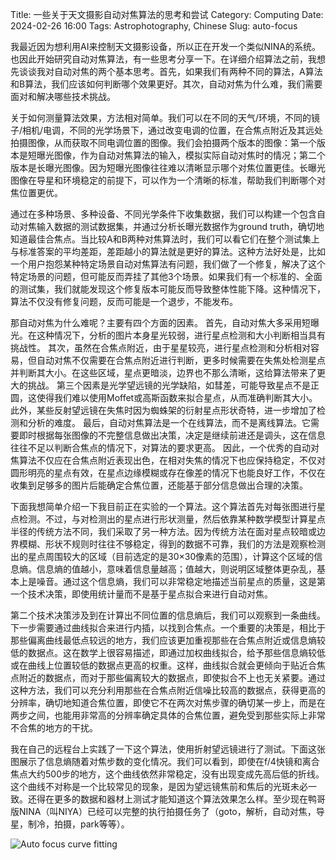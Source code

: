 Title: 一些关于天文摄影自动对焦算法的思考和尝试
Category: Computing
Date: 2024-02-26 16:00
Tags: Astrophotography, Chinese
Slug: auto-focus

我最近因为想利用AI来控制天文摄影设备，所以正在开发一个类似NINA的系统。也因此开始研究自动对焦算法，有一些思考分享一下。在详细介绍算法之前，我想先谈谈我对自动对焦的两个基本思考。首先，如果我们有两种不同的算法，A算法和B算法，我们应该如何判断哪个效果更好。其次，自动对焦为什么难，我们需要面对和解决哪些技术挑战。

关于如何测量算法效果，方法相对简单。我们可以在不同的天气/环境，不同的镜子/相机/电调，不同的光学场景下，通过改变电调的位置，在合焦点附近及其远处拍摄图像，从而获取不同电调位置的图像。我们会拍摄两个版本的图像：第一个版本是短曝光图像，作为自动对焦算法的输入，模拟实际自动对焦时的情况；第二个版本是长曝光图像。因为短曝光图像往往难以清晰显示哪个对焦位置更佳。长曝光图像在导星和环境稳定的前提下，可以作为一个清晰的标准，帮助我们判断哪个对焦位置更优。

通过在多种场景、多种设备、不同光学条件下收集数据，我们可以构建一个包含自动对焦输入数据的测试数据集，并通过分析长曝光数据作为ground truth，确切地知道最佳合焦点。当比较A和B两种对焦算法时，我们可以看它们在整个测试集上与标准答案的平均差距，差距越小的算法就是更好的算法。这种方法好处是，比如一个用户抱怨某种特定场景自动对焦算法有问题，我们做了一个修复，解决了这个特定场景的问题，但可能反而弄挂了其他3个场景。如果我们有一个标准的、全面的测试集，我们就能发现这个修复版本可能反而导致整体性能下降。这种情况下，算法不仅没有修复问题，反而可能是一个退步，不能发布。

那自动对焦为什么难呢？主要有四个方面的因素。
首先，自动对焦大多采用短曝光。在这种情况下，分析的图片本身星光较弱，进行星点检测和大小判断相当具有挑战性。
其次，虽然在合焦点附近，由于星星较亮，进行星点检测和分析相对容易，但自动对焦不仅需要在合焦点附近进行判断，更多时候需要在失焦处检测星点并判断其大小。在这些区域，星点更暗淡，边界也不那么清晰，这给算法带来了更大的挑战。
第三个因素是光学望远镜的光学缺陷，如彗差，可能导致星点不是正圆，这使得我们难以使用Moffet或高斯函数来拟合星点，从而准确判断其大小。此外，某些反射望远镜在失焦时因为蜘蛛架的衍射星点形状奇特，进一步增加了检测和分析的难度。
最后，自动对焦算法是一个在线算法，而不是离线算法。它需要即时根据每张图像的不完整信息做出决策，决定是继续前进还是调头，这在信息往往不足以判断合焦点的情况下，对算法的要求更高。
因此，一个优秀的自动对焦算法不仅应在合焦点附近表现出色，在相对失焦的情况下也应保持稳定，不仅对圆形明亮的星点有效，在星点边缘模糊或存在像差的情况下也能良好工作，不仅在收集到足够多的图片后能确定合焦位置，还能基于部分信息做出合理的决策。

下面我想简单介绍一下我目前正在实验的一个算法。这个算法首先对每张图进行星点检测。不过，与对检测出的星点进行形状测量，然后依靠某种数学模型计算星点半径的传统方法不同，我们采取了另一种方法。因为传统方法在面对星点较暗或边界模糊、形状不规则时往往不够稳定，得到的数据不可靠，我们的方法是观察检测出的星点周围较大的区域（目前选定的是30×30像素的范围），计算这个区域的信息熵。信息熵的值越小，意味着信息量越高；值越大，则说明区域整体更杂乱，基本上是噪音。通过这个信息熵，我们可以非常稳定地描述当前星点的质量，这是第一个技术决策，即使用统计量而不是基于星点拟合来进行自动对焦。

第二个技术决策涉及到在计算出不同位置的信息熵后，我们可以观察到一条曲线。下一步需要通过曲线拟合来进行内插，以找到合焦点。一个重要的决策是，相比于那些偏离曲线最低点较远的地方，我们应该更加重视那些在合焦点附近或信息熵较低的数据点。这在数学上很容易描述，即通过加权曲线拟合，给予那些信息熵较低或在曲线上位置较低的数据点更高的权重。这样，曲线拟合就会更倾向于贴近合焦点附近的数据点，而对于那些偏离较大的数据点，即使拟合不上也无关紧要。通过这种方法，我们可以充分利用那些在合焦点附近信噪比较高的数据点，获得更高的分辨率，确切地知道合焦位置，即使它不在两次对焦步骤的确切某一步上，而是在两步之间，也能用非常高的分辨率确定具体的合焦位置，避免受到那些实际上非常不合焦的地方的干扰。

我在自己的远程台上实践了一下这个算法，使用折射望远镜进行了测试。下面这张图展示了信息熵随着对焦步数的变化情况。我们可以看到，即使在f/4快镜和离合焦点大约500步的地方，这个曲线依然非常稳定，没有出现变成先高后低的折线。这个曲线不对称是一个比较常见的现象，是因为望远镜焦前和焦后的光斑未必一致。还得在更多的数据和器材上测试才能知道这个算法效果怎么样。至少现在鸭哥版NINA（叫NIYA）已经可以完整的执行拍摄任务了（goto，解析，自动对焦，导星，制冷，拍摄，park等等）。

![Auto focus curve fitting](/images/auto_focus_curve.png)
